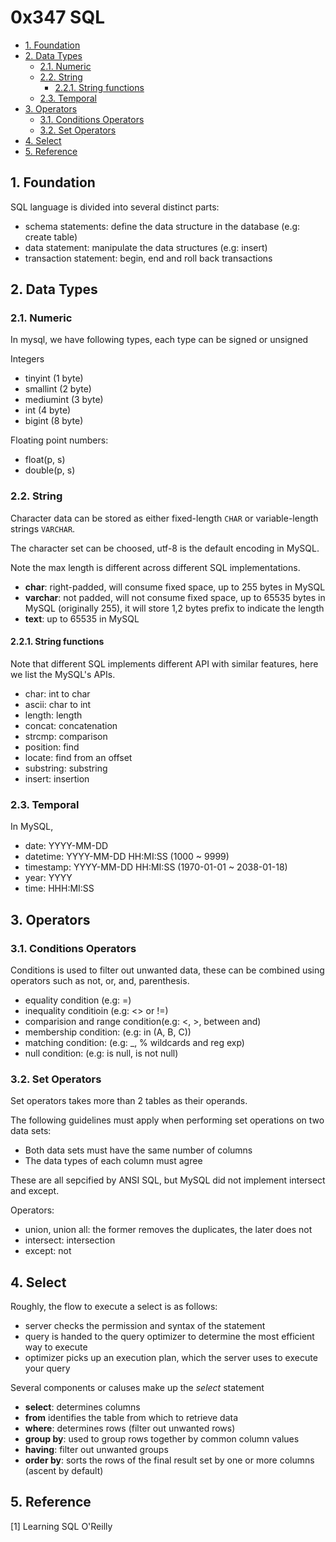 # 0x347 SQL

- [1. Foundation](#1-foundation)
- [2. Data Types](#2-data-types)
    - [2.1. Numeric](#21-numeric)
    - [2.2. String](#22-string)
        - [2.2.1. String functions](#221-string-functions)
    - [2.3. Temporal](#23-temporal)
- [3. Operators](#3-operators)
    - [3.1. Conditions Operators](#31-conditions-operators)
    - [3.2. Set Operators](#32-set-operators)
- [4. Select](#4-select)
- [5. Reference](#5-reference)

## 1. Foundation
SQL language is divided into several distinct parts:
- schema statements: define the data structure in the database (e.g: create table)
- data statement: manipulate the data structures (e.g: insert)
- transaction statement: begin, end and roll back transactions

## 2. Data Types

### 2.1. Numeric
In mysql, we have following types, each type can be signed or unsigned

Integers
- tinyint (1 byte)
- smallint (2 byte)
- mediumint (3 byte)
- int (4 byte)
- bigint (8 byte)

Floating point numbers:
- float(p, s)
- double(p, s)

### 2.2. String
Character data can be stored as either fixed-length `CHAR` or variable-length strings `VARCHAR`.

The character set can be choosed, utf-8 is the default encoding in MySQL.

Note the max length is different across different SQL implementations.

- **char**: right-padded, will consume fixed space, up to 255 bytes in MySQL
- **varchar**: not padded, will not consume fixed space, up to 65535 bytes in MySQL (originally 255), it will store 1,2 bytes prefix to indicate the length
- **text**: up to 65535 in MySQL

#### 2.2.1. String functions

Note that different SQL implements different API with similar features, here we list the MySQL's APIs.

- char: int to char
- ascii: char to int
- length: length
- concat: concatenation
- strcmp: comparison
- position: find
- locate: find from an offset
- substring: substring
- insert: insertion


### 2.3. Temporal

In MySQL,

- date: YYYY-MM-DD
- datetime: YYYY-MM-DD HH:MI:SS (1000 ~ 9999)
- timestamp: YYYY-MM-DD HH:MI:SS (1970-01-01 ~ 2038-01-18)
- year: YYYY
- time: HHH:MI:SS

## 3. Operators

### 3.1. Conditions Operators
Conditions is used to filter out unwanted data, these can be combined using operators such as not, or, and, parenthesis.

- equality condition (e.g: =)
- inequality conditioin (e.g: <> or !=)
- comparision and range condition(e.g: <, >, between and)
- membership condition: (e.g: in (A, B, C))
- matching condition: (e.g: _, % wildcards and reg exp)
- null condition: (e.g: is null, is not null)

### 3.2. Set Operators
Set operators takes more than 2 tables as their operands.

The following guidelines must apply when performing set operations on two data sets:
- Both data sets must have the same number of columns
- The data types of each column must agree

These are all sepcified by ANSI SQL, but MySQL did not implement intersect and except.

Operators:
- union, union all: the former removes the duplicates, the later does not
- intersect: intersection
- except: not


## 4. Select
Roughly, the flow to execute a select is as follows:
- server checks the permission and syntax of the statement
- query is handed to the query optimizer to determine the most efficient way to execute
- optimizer picks up an execution plan, which the server uses to execute your query

Several components or caluses make up the *select* statement

- **select**: determines columns
- **from** identifies the table from which to retrieve data
- **where**: determines rows (filter out unwanted rows)
- **group by**: used to group rows together by common column values
- **having**: filter out unwanted groups
- **order by**: sorts the rows of the final result set by one or more columns (ascent by default)

## 5. Reference
[1] Learning SQL O'Reilly